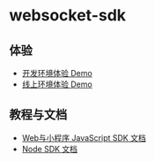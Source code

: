 # websocket-sdk

## 体验
* [开发环境体验 Demo](/docs/guide-dev.md)
* [线上环境体验 Demo](/docs/guide-prod.md)

## 教程与文档
* [Web与小程序 JavaScript SDK 文档](/docs/client-sdk.md)
* [Node SDK 文档](/docs/server-sdk.md)
